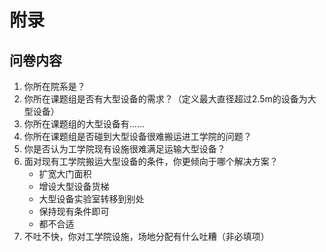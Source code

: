 # 附录
## 问卷内容
1. 你所在院系是？
2. 你所在课题组是否有大型设备的需求？（定义最大直径超过2.5m的设备为大型设备）
3. 你所在课题组的大型设备有……
4. 你所在课题组是否碰到大型设备很难搬运进工学院的问题？
5. 你是否认为工学院现有设施很难满足运输大型设备？
6. 面对现有工学院搬运大型设备的条件，你更倾向于哪个解决方案？
    - 扩宽大门面积
    - 增设大型设备货梯
    - 大型设备实验室转移到别处
    - 保持现有条件即可
    - 都不合适
7. 不吐不快，你对工学院设施，场地分配有什么吐糟（非必填项）

